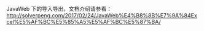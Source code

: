 JavaWeb 下的导入导出，文档介绍请参看：http://solverpeng.com/2017/02/24/JavaWeb%E4%B8%8B%E7%9A%84Excel%E5%AF%BC%E5%85%A5%E5%AF%BC%E5%87%BA/